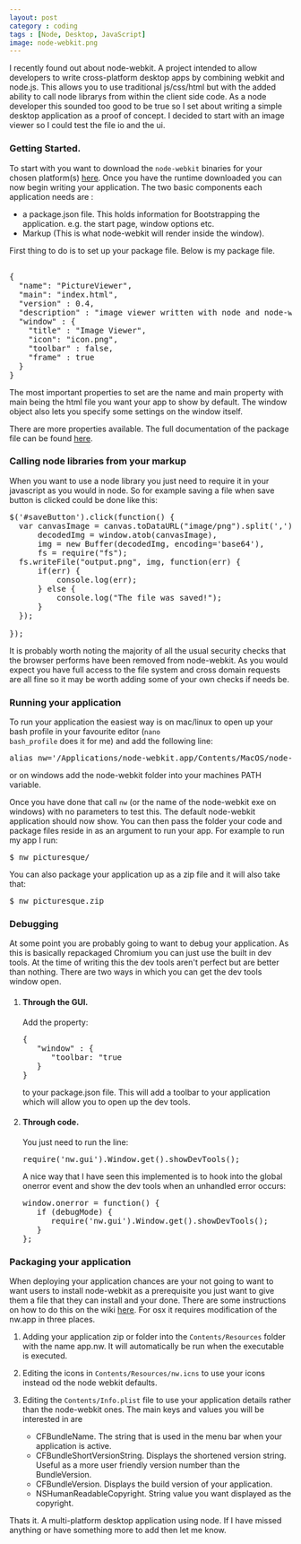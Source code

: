 ```yaml
---
layout: post
category : coding
tags : [Node, Desktop, JavaScript]
image: node-webkit.png
---
```


I recently found out about node-webkit. A project intended to allow developers to write cross-platform desktop apps by combining
webkit and node.js. This allows you to use traditional js/css/html but with the added ability to call node librarys from within the client side code. As a node developer this sounded too good to be true so I set about writing a simple desktop application as a
proof of concept. I decided to start with an image viewer so I could test the file io and the ui.

### Getting Started.

To start with you want to download the <code>node-webkit</code> binaries for your chosen platform(s) [here](https://github.com/rogerwang/node-webkit). Once you have the runtime downloaded you can now begin writing your application. The two basic components each application needs are :

- a package.json file. This holds information for Bootstrapping the application. e.g. the start page, window options etc.
- Markup (This is what node-webkit will render inside the window).

First thing to do is to set up your package file. Below is my package file.

<pre class="linenums prettyprint">

{
  "name": "PictureViewer",
  "main": "index.html",
  "version" : 0.4,
  "description" : "image viewer written with node and node-webkit",
  "window" : {
  	"title" : "Image Viewer",
  	"icon": "icon.png",
  	"toolbar" : false,
  	"frame" : true
  }
}
</pre>

The most important properties to set are the name and main property with main being the html file you want your app to show by default. The window object also lets you specify some settings on the window itself.

There are more properties available. The full documentation of the package file can be found [here](https://github.com/rogerwang/node-webkit/wiki).

### Calling node libraries from your markup

When you want to use a node library you just need to require it in your javascript as you would in node. So for example saving a file when  save button is clicked could be done like this:

<pre class="prettyprint linenums">
$('#saveButton').click(function() {
  var canvasImage = canvas.toDataURL("image/png").split(',')[1],
      decodedImg = window.atob(canvasImage),
      img = new Buffer(decodedImg, encoding='base64'),
      fs = require("fs");
  fs.writeFile("output.png", img, function(err) {
      if(err) {
          console.log(err);
      } else {
          console.log("The file was saved!");
      }
  });

});
</pre>

<div class="alert alert-info">
It is probably worth noting the majority of all the usual security checks that the browser performs have been removed from node-webkit. As you would expect you have full access to the file system and cross domain requests are all fine so it may be worth adding some of your own checks if needs be.
</div>

### Running your application

To run your application the easiest way is on mac/linux to open up your bash profile in your favourite editor (<code>nano bash_profile</code> does it for me) and add the following line:

<pre>
alias nw='/Applications/node-webkit.app/Contents/MacOS/node-webkit'
</pre>

or on windows add the node-webkit folder into your machines PATH variable.

Once you have done that call <code>nw</code> (or the name of the node-webkit exe on windows) with no parameters to test this. The default node-webkit application should now show. You can then pass the folder your code and package files reside in as an argument to run your app. For example to run my app I run:

<pre>$ nw picturesque/</pre>

You can also package your application up as a zip file and it will also take that:

<pre>$ nw picturesque.zip</pre>

### Debugging

At some point you are probably going to want to debug your application. As this is basically repackaged Chromium you can just use the built in dev tools. At the time of writing this the dev tools aren't perfect but are better than nothing. There are two ways in which you can get the dev tools window open.

1.  #### Through the GUI.

    Add the property:

    <pre class="linenums prettyprint">
    {
       "window" : {
          "toolbar: "true
       }
    }</pre>

    to your package.json file. This will add a toolbar to your application which will allow you to open up the dev tools.

2.  #### Through code.

    You just need to run the line:

    <pre class="prettyprint">require('nw.gui').Window.get().showDevTools();</pre>

    A nice way that I have seen this implemented is to hook into the global onerror event and show the dev tools when an unhandled error occurs:

    <pre class="linenums prettyprint">
    window.onerror = function() {
       if (debugMode) {
          require('nw.gui').Window.get().showDevTools();
       }
    };</pre>


### Packaging your application

When deploying your application chances are your not going to want to want users to install node-webkit as a prerequisite you just want to give them a file that they can install and your done. There are some instructions on how to do this on the wiki [here](https://github.com/rogerwang/node-webkit/wiki/How-to-package-and-distribute-your-apps). For osx it requires modification of the nw.app in three places.

1. Adding your application zip or folder into the <code>Contents/Resources</code> folder with the name app.nw. It will automatically be run when the executable is executed.

2. Editing the icons in <code>Contents/Resources/nw.icns</code> to use your icons instead od the node webkit defaults.

3. Editing the <code>Contents/Info.plist</code> file to use your application details rather than the node-webkit ones. The main keys and values you will be interested in are

    - CFBundleName. The string that is used in the menu bar when your application is active.
    - CFBundleShortVersionString. Displays the shortened version string. Useful as a more user friendly version number than the BundleVersion.
    - CFBundleVersion. Displays the build version of your application.
    - NSHumanReadableCopyright. String value you want displayed as the copyright.


Thats it. A multi-platform desktop application using node. If I have missed anything or have something more to add then let me know.
